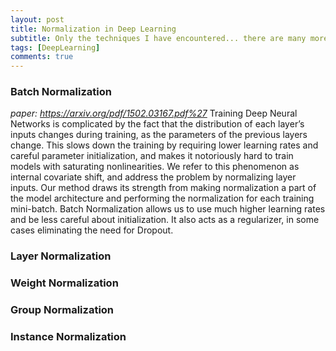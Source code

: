 ```yaml
---
layout: post
title: Normalization in Deep Learning
subtitle: Only the techniques I have encountered... there are many more!
tags: [DeepLearning]
comments: true
---
```


### Batch Normalization
*paper: <https://arxiv.org/pdf/1502.03167.pdf%27>*
Training Deep Neural Networks is complicated by the fact that the distribution of each layer’s inputs changes during training, as the parameters of the previous layers change. This slows down the training by requiring lower learning rates and careful parameter initialization, and makes it notoriously hard to train models with saturating nonlinearities. We refer to this phenomenon as internal covariate shift, and address the problem by normalizing layer inputs. Our method draws its strength from making normalization a part of the model architecture and performing the normalization for each training mini-batch. Batch Normalization allows us to use much higher learning rates and be less careful about initialization. It also acts as a regularizer, in some cases eliminating the need for Dropout.

### Layer Normalization


### Weight Normalization


### Group Normalization


### Instance Normalization
